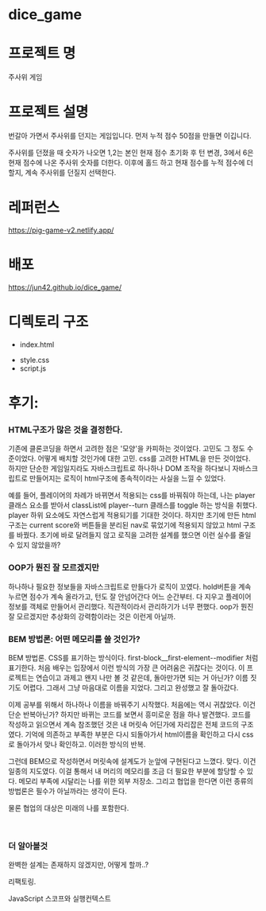 # dice_game

# 프로젝트 명

주사위 게임

# 프로젝트 설명

번갈아 가면서 주사위를 던지는 게임입니다. 먼저 누적 점수 50점을 만들면 이깁니다.

주사위를 던졌을 때 숫자가 나오면 1,2는 본인 현재 점수 초기화 후 턴 변경, 3에서 6은 현재 점수에 나온 주사위 숫자를 더한다. 이후에 홀드 하고 현재 점수를 누적 점수에 더할지, 계속 주사위를 던질지 선택한다.

# 레퍼런스

https://pig-game-v2.netlify.app/

# 배포

https://jun42.github.io/dice_game/

# 디렉토리 구조

- index.html

<body>
    <!-- html 코드는 여기에 입력하고 아래에 script.js 파일을 삽입합니다 -->
  <script src="script.js"></script>
</body>

- style.css
- script.js


# 후기:

### HTML구조가 많은 것을 결정한다.

기존에 클론코딩을 하면서 고려한 점은 '모양'을 카피하는 것이었다. 고민도 그 정도 수준이었다. 어떻게 배치할 것인가에 대한 고민. css를 고려한 HTML을 만든 것이었다. 하지만 단순한 게임일지라도 자바스크립트로 하나하나 DOM 조작을 하다보니 자바스크립트로 만들어지는 로직이  html구조에 종속적이라는 사실을 느낄 수 있었다.  

예를 들어, 플레이어의 차례가 바뀌면서 적용되는 css를 바꿔줘야 하는데, 나는 player클래스 요소를 받아서 classList에 player--turn 클래스를 toggle 하는 방식을 취했다. player 하위 요소에도 자연스럽게 적용되기를 기대한 것이다. 하지만 초기에 만든 html 구조는 current score와 버튼들을 분리된 nav로 묶었기에 적용되지 않았고 html 구조를 바꿨다. 초기에 바로 달려들지 않고 로직을 고려한 설계를 했으면 이런 실수를 줄일 수 있지 않았을까?


### OOP가 뭔진 잘 모르겠지만

하나하나 필요한 정보들을 자바스크립트로 만들다가 로직이 꼬였다. hold버튼을 계속 누르면 점수가 계속 올라가고, 턴도 잘 안넘어간다 어느 순간부터. 다 지우고 플레이어 정보를 객체로 만들어서 관리했다. 직관적이라서 관리하기가 너무 편했다. oop가 뭔진 잘 모르겠지만 추상화의 강력함이라는 것은 이런게 아닐까.

### BEM 방법론: 어떤 메모리를 쓸 것인가?

BEM 방법론. CSS를 표기하는 방식이다. first-block__first-element--modifier 처럼 표기한다. 처음 배우는 입장에서 이런 방식의 가장 큰 어려움은 귀찮다는 것이다. 이 프로젝트는 연습이고 과제고 왠지 나만 볼 것 같은데, 돌아만가면 되는 거 아닌가? 이름 짓기도 어렵다. 그래서 그냥 마음대로 이름을 지었다. 그리고 완성했고 잘 돌아갔다. 

이제 공부를 위해서 하나하나 이름을 바꿔주기 시작했다. 처음에는 역시 귀찮았다. 이건 단순 반복아닌가? 하지만 바뀌는 코드를 보면서 흥미로운 점을 하나 발견했다. 코드를 작성하고 읽으면서 계속 참조했던 것은 내 머릿속 어딘가에 자리잡은 전체 코드의 구조였다. 기억에 의존하고 부족한 부분은 다시 되돌아가서 html이름을 확인하고 다시 css로 돌아가서 맞나 확인하고. 이러한 방식의 반복. 

그런데 BEM으로 작성하면서 머릿속에 설계도가 눈앞에 구현된다고 느꼈다. 맞다. 이건 일종의 지도였다. 이걸 통해서 내 머리의 메모리를 조금 더 필요한 부분에 할당할 수 있다. 메모리 부족에 시달리는 나를 위한 외부 저장소. 그리고 협업을 한다면 이런 종류의 방법론은 필수가 아닐까라는 생각이 든다. 

물론 협업의 대상은 미래의 나를 포함한다.

​

### 더 알아볼것

완벽한 설계는 존재하지 않겠지만, 어떻게 할까..?

리팩토링. 

JavaScript 스코프와 실행컨텍스트
